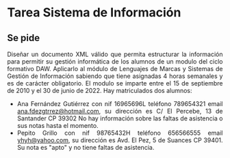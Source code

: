 <div align="justify">

# Tarea Sistema de Información

## Se pide

 Diseñar un documento XML válido que permita estructurar la información para permitir su gestión informática de los alumnos de un modulo del ciclo formativo DAW. Aplicarlo al módulo de Lenguajes de Marcas y Sistemas de Gestión de Información sabiendo que tiene asignadas 4 horas semanales y es de carácter obligatorio. El modulo se imparte entre el 15 de septiembre de 2010 y el 30 de junio de 2022. Hay matriculados dos alumnos:
  - Ana Fernández Gutiérrez con nif 16965696L teléfono 789654321 email ana.fdezgtrrez@hotmail.com, su dirección es C/ El Percebe, 13 de Santander CP 39302 No hay información sobre las faltas de asistencia o sus notas hasta el momento.
  - Pepito Grillo con nif 98765432H teléfono 656566555 email yhyh@yahoo.com, su dirección es Avd. El Pez, 5 de Suances CP 39401. Su nota es "apto" y no tiene faltas de asistencia.

<!--

 <details>
   <summary>PULSA PARA VER LA RESPUESTA CORRECTA:</summary>

En el tercer ejercicio hay que crear un XML que ayude a estructurar la información de los alumnos de un módulo de ciclo formativo, la estructura del XML es la siguiente
  - Elemento raíz __ciclo-formativo__
    - Elemento  __ciclo__ , atributo: _nombre_
      - Elemento __asignaturas__
        - Elemento  __asignatura__
          - Elemento __nombre__
          - Elemento __horas__
          - Elemento __obligatorio__
          - Elemento __duración__
            - Elemento __inicio__
              - Elemento __dia__
              - Elemento __mes__
              - Elemento __año__
            - __fin__
              - Elemento __dia__
              - Elemento __mes__
              - Elemento __año__
          - Elemento __alumnos__
            - Elemento__alumno__ , atributo: _numero_
              - Elemento __contacto__
                - Elemento __nombre__
                - Elemento __apellido__
                - Elemento __primer__
                - Elemento __segundo__
                - Elemento __teléfono__
                  Elemento __email__
                - Elemento __dirección__
                  - Elemento __calle__ ,atributo: _tipo_
                  - Elemento provincia
                  - Elemento código-postal
              - Elemento __faltas__
              - Elemento __notas__


   El elemento raíz es “ciclo-formativo” como pueden existir diferentes ciclos formativos dentro de la raíz se incluye el elemento “ciclo” con el atributo “nombre”.
   Dentro del ciclo pueden existir varias “asignaturas” las cuales tienen diferentes horas semanales y pueden ser obligatorias o no, además, podrían tener diferentes fechas de inicio y fin si se tratasen por ejemplo de asignaturas cuatrimestrales, por ese motivo se ha incluido dentro del ciclo el atributo “nombre” para diferenciar los diferentes ciclos que en nuestro caso sería “DAM”.
   A su vez, en una asignatura se pueden matricular varios “alumnos”, por eso se anida el elemento “alumno” donde cada alumno se identifica a través del atributo número donde cada alumno tiene un número asignado en función al orden que ocupe en la lista, que normalmente suele estar ordenada por orden alfabético del apellido. Cada alumno posee sus “datos de contacto” que serían: nombre, apellidos, DNI, dirección, teléfono o email entre otras además de datos relacionados con la asignatura como las faltas de asistencia o las notas del alumno. Por otra parte, al existir caracteres especiales como la “ñ” en año, se ha escogido la codificación ISO-8859-1 que admite dichos caracteres, quedando el XML de la siguiente forma.

  ```xml
<ciclo-formativo>
  <ciclo nombre="DAM">
    <asignaturas>
      <asignatura>
        <nombre>Lenguaje de Marcas y Sistea de Gestión de Información</nombre>
        <horas>4</horas>
        <obligatorio>si</obligatorio>
        <duracion>
          <inicio>
            <dia>15</dia>
            <mes>septiembre</mes>
            <año>2010</año>
          </inicio>
          <fin>
            <dia>30</dia>
            <mes>Junio</mes>
            <año>2011</año>
          </fin>
        </duracion>
        <alumnos>
          <alumno numero="1">
            <contacto>
              <nombre>Ana</nombre>
              <apellido>  
                <primer>Fernández</primer>
                <segundo>Gutierrez</segundo>
              </apellido>
              <nif>16965696L</nif>
              <telefono>789654321</telefono>
              <email>ana.fdezgtrrez@hotmail.com</email>
            </contacto>
            <direccion>
              <calle tipo="calle">El Percebe</calle>
              <numero>13</numero>
              <provincia>Santander</provincia>
              <codigo-postal>39302</codigo-postal>
            </direccion>
            <faltas/>
            <notas/>
          </alumno>
          <alumno numero="2">
            <contacto>
              <nombre>Pepito</nombre>
              <apellido>
                <primer>Grillo</primer>
              </apellido>
              <nif>98765432H</nif>
              <telefono>656566555 </telefono>
              <email>yhyh@yahoo.com</email>
            </datos-contacto>
            <direccion>
              <calle tipo="avenida">El Pez</calle>
              <numero>5</numero>
              <provincia>Suances</provincia>
              <codigo-postal>39401</codigo-postal>
            </direccion>
            <faltas>0</faltas>
            <notas>apto</notas>
          </alumno>
        </alumnos>
      </asignatura>
    </asignaturas>
  </ciclo>
</ciclo-formativo>
```

   <details>
-->
</div>
